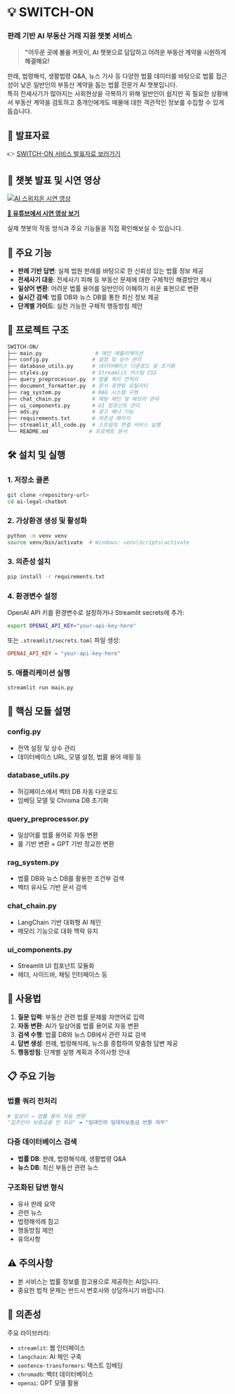 # 💡 SWITCH-ON
### 판례 기반 AI 부동산 거래 지원 챗봇 서비스

> **"어두운 곳에 불을 켜듯이, AI 챗봇으로 답답하고 어려운 부동산 계약을 시원하게 해결해요!**


판례, 법령해석, 생활법령 Q&A, 뉴스 기사 등 다양한 법률 데이터를 바탕으로 법률 접근성이 낮은 일반인의 부동산 계약을 돕는 법률 전문가 AI 챗봇입니다.  
특히 전세사기가 많아지는 사회현상을 극복하기 위해 일반인이 쉽지만 꼭 필요한 상황에서 부동산 계약을 검토하고 중개인에게도 매물에 대한 객관적인 정보를 수집할 수 있게 돕습니다.


## 📑 발표자료

👉 [SWITCH-ON 서비스 발표자료 보러가기](./LeeseoAn_Portfolio_SWITCH_ON.pdf)



## 🎥 챗봇 발표 및 시연 영상

[![AI 스위치온 시연 영상](https://img.youtube.com/vi/4jeZ1oXFj5Q/0.jpg)](https://youtu.be/4jeZ1oXFj5Q?feature=shared)

**[🔗 유튜브에서 시연 영상 보기](https://youtu.be/4jeZ1oXFj5Q?feature=shared)**

실제 챗봇의 작동 방식과 주요 기능들을 직접 확인해보실 수 있습니다.


## 🚀 주요 기능

- **판례 기반 답변**: 실제 법원 판례를 바탕으로 한 신뢰성 있는 법률 정보 제공
- **전세사기 대응**: 전세사기 피해 등 부동산 문제에 대한 구체적인 해결방안 제시
- **일상어 변환**: 어려운 법률 용어를 일반인이 이해하기 쉬운 표현으로 변환
- **실시간 검색**: 법률 DB와 뉴스 DB를 통한 최신 정보 제공
- **단계별 가이드**: 실천 가능한 구체적 행동방침 제안

## 📁 프로젝트 구조

```bash
SWITCH-ON/
├── main.py                 # 메인 애플리케이션
├── config.py              # 설정 및 상수 관리
├── database_utils.py      # 데이터베이스 다운로드 및 초기화
├── styles.py              # Streamlit 커스텀 CSS
├── query_preprocessor.py  # 법률 쿼리 전처리
├── document_formatter.py  # 문서 포맷팅 유틸리티
├── rag_system.py          # RAG 시스템 구현
├── chat_chain.py          # 채팅 체인 및 메모리 관리
├── ui_components.py       # UI 컴포넌트 관리
├── ads.py                 # 광고 배너 기능
├── requirements.txt       # 의존성 패키지
├── streamlit_all_code.py  # 스트림릿 연결 서비스 실행
└── README.md             # 프로젝트 문서

```

## 🛠️ 설치 및 실행

### 1. 저장소 클론
```bash
git clone <repository-url>
cd ai-legal-chatbot
```

### 2. 가상환경 생성 및 활성화
```bash
python -m venv venv
source venv/bin/activate  # Windows: venv\Scripts\activate
```

### 3. 의존성 설치
```bash
pip install -r requirements.txt
```

### 4. 환경변수 설정
OpenAI API 키를 환경변수로 설정하거나 Streamlit secrets에 추가:
```bash
export OPENAI_API_KEY="your-api-key-here"
```

또는 `.streamlit/secrets.toml` 파일 생성:
```toml
OPENAI_API_KEY = "your-api-key-here"
```

### 5. 애플리케이션 실행
```bash
streamlit run main.py
```

## 🔧 핵심 모듈 설명

### config.py
- 전역 설정 및 상수 관리
- 데이터베이스 URL, 모델 설정, 법률 용어 매핑 등

### database_utils.py
- 허깅페이스에서 벡터 DB 자동 다운로드
- 임베딩 모델 및 Chroma DB 초기화

### query_preprocessor.py
- 일상어를 법률 용어로 자동 변환
- 룰 기반 변환 + GPT 기반 정교한 변환

### rag_system.py
- 법률 DB와 뉴스 DB를 활용한 조건부 검색
- 벡터 유사도 기반 문서 검색

### chat_chain.py
- LangChain 기반 대화형 AI 체인
- 메모리 기능으로 대화 맥락 유지

### ui_components.py
- Streamlit UI 컴포넌트 모듈화
- 헤더, 사이드바, 채팅 인터페이스 등

## 🎯 사용법

1. **질문 입력**: 부동산 관련 법률 문제를 자연어로 입력
2. **자동 변환**: AI가 일상어를 법률 용어로 자동 변환
3. **검색 수행**: 법률 DB와 뉴스 DB에서 관련 자료 검색
4. **답변 생성**: 판례, 법령해석례, 뉴스를 종합하여 맞춤형 답변 제공
5. **행동방침**: 단계별 실행 계획과 주의사항 안내

## 📋 주요 기능

### 법률 쿼리 전처리
```python
# 일상어 → 법률 용어 자동 변환
"집주인이 보증금을 안 줘요" → "임대인의 임대차보증금 반환 의무"
```

### 다중 데이터베이스 검색
- **법률 DB**: 판례, 법령해석례, 생활법령 Q&A
- **뉴스 DB**: 최신 부동산 관련 뉴스

### 구조화된 답변 형식
- 유사 판례 요약
- 관련 뉴스
- 법령해석례 참고
- 행동방침 제안
- 유의사항

## ⚠️ 주의사항

- 본 서비스는 법률 정보를 참고용으로 제공하는 AI입니다.
- 중요한 법적 문제는 반드시 변호사와 상담하시기 바랍니다.

## 🔗 의존성

주요 라이브러리:
- `streamlit`: 웹 인터페이스
- `langchain`: AI 체인 구축
- `sentence-transformers`: 텍스트 임베딩
- `chromadb`: 벡터 데이터베이스
- `openai`: GPT 모델 활용


